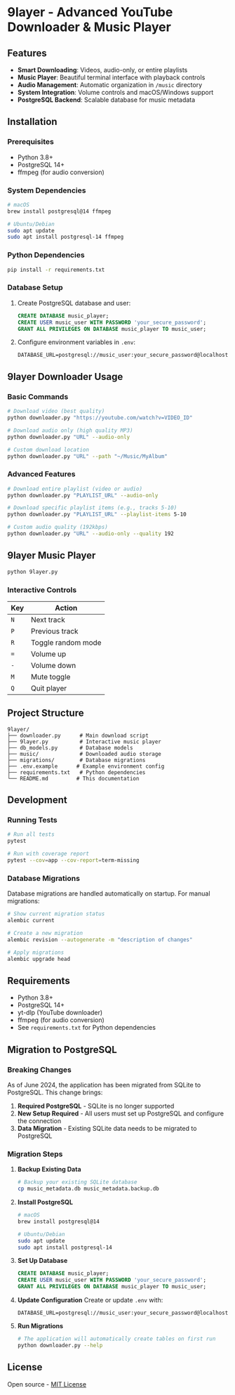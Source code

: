 # 9layer - Advanced YouTube Downloader & Music Player

## Features
- **Smart Downloading**: Videos, audio-only, or entire playlists
- **Music Player**: Beautiful terminal interface with playback controls
- **Audio Management**: Automatic organization in `/music` directory
- **System Integration**: Volume controls and macOS/Windows support
- **PostgreSQL Backend**: Scalable database for music metadata

## Installation

### Prerequisites
- Python 3.8+
- PostgreSQL 14+
- ffmpeg (for audio conversion)

### System Dependencies
```bash
# macOS
brew install postgresql@14 ffmpeg

# Ubuntu/Debian
sudo apt update
sudo apt install postgresql-14 ffmpeg
```

### Python Dependencies
```bash
pip install -r requirements.txt
```

### Database Setup
1. Create PostgreSQL database and user:
   ```sql
   CREATE DATABASE music_player;
   CREATE USER music_user WITH PASSWORD 'your_secure_password';
   GRANT ALL PRIVILEGES ON DATABASE music_player TO music_user;
   ```

2. Configure environment variables in `.env`:
   ```
   DATABASE_URL=postgresql://music_user:your_secure_password@localhost:5432/music_player
   ```

## 9layer Downloader Usage

### Basic Commands
```bash
# Download video (best quality)
python downloader.py "https://youtube.com/watch?v=VIDEO_ID"

# Download audio only (high quality MP3)
python downloader.py "URL" --audio-only

# Custom download location
python downloader.py "URL" --path "~/Music/MyAlbum"
```

### Advanced Features
```bash
# Download entire playlist (video or audio)
python downloader.py "PLAYLIST_URL" --audio-only

# Download specific playlist items (e.g., tracks 5-10)
python downloader.py "PLAYLIST_URL" --playlist-items 5-10

# Custom audio quality (192kbps)
python downloader.py "URL" --audio-only --quality 192
```

## 9layer Music Player
```bash
python 9layer.py
```

### Interactive Controls
| Key | Action |
|-----|--------|
| `N` | Next track |
| `P` | Previous track |
| `R` | Toggle random mode |
| `=` | Volume up |
| `-` | Volume down |
| `M` | Mute toggle |
| `Q` | Quit player |

## Project Structure
```
9layer/
├── downloader.py      # Main download script
├── 9layer.py          # Interactive music player
├── db_models.py       # Database models
├── music/             # Downloaded audio storage
├── migrations/        # Database migrations
├── .env.example      # Example environment config
├── requirements.txt   # Python dependencies
└── README.md         # This documentation
```

## Development

### Running Tests
```bash
# Run all tests
pytest

# Run with coverage report
pytest --cov=app --cov-report=term-missing
```

### Database Migrations
Database migrations are handled automatically on startup. For manual migrations:

```bash
# Show current migration status
alembic current

# Create a new migration
alembic revision --autogenerate -m "description of changes"

# Apply migrations
alembic upgrade head
```

## Requirements
- Python 3.8+
- PostgreSQL 14+
- yt-dlp (YouTube downloader)
- ffmpeg (for audio conversion)
- See `requirements.txt` for Python dependencies

## Migration to PostgreSQL

### Breaking Changes

As of June 2024, the application has been migrated from SQLite to PostgreSQL. This change brings:

1. **Required PostgreSQL** - SQLite is no longer supported
2. **New Setup Required** - All users must set up PostgreSQL and configure the connection
3. **Data Migration** - Existing SQLite data needs to be migrated to PostgreSQL

### Migration Steps

1. **Backup Existing Data**
   ```bash
   # Backup your existing SQLite database
   cp music_metadata.db music_metadata.backup.db
   ```

2. **Install PostgreSQL**
   ```bash
   # macOS
   brew install postgresql@14
   
   # Ubuntu/Debian
   sudo apt update
   sudo apt install postgresql-14
   ```

3. **Set Up Database**
   ```sql
   CREATE DATABASE music_player;
   CREATE USER music_user WITH PASSWORD 'your_secure_password';
   GRANT ALL PRIVILEGES ON DATABASE music_player TO music_user;
   ```

4. **Update Configuration**
   Create or update `.env` with:
   ```
   DATABASE_URL=postgresql://music_user:your_secure_password@localhost:5432/music_player
   ```

5. **Run Migrations**
   ```bash
   # The application will automatically create tables on first run
   python downloader.py --help
   ```

## License
Open source - [MIT License](LICENSE)

